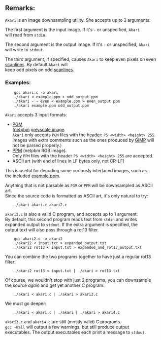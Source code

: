 ## Remarks:  
  
`Akari` is an image downsampling utility. She accepts up to 3 arguments:  
  
The first argument is the input image. If it's `-` or unspecified, `Akari`  
will read from `stdin`.  
  
The second argument is the output image. If it's `-` or unspecified, `Akari`  
will write to `stdout`.  
  
The third argument, if specified, causes `Akari` to keep even pixels on even  
[scanlines](https://en.wikipedia.org/wiki/Scan_line). By default `Akari` will  
keep odd pixels on odd [scanlines](https://en.wikipedia.org/wiki/Scan_line).  
  
### Examples:  
  
``` <!---sh-->  
    gcc akari.c -o akari  
    ./akari < example.ppm > odd_output.ppm  
    ./akari - - even < example.ppm > even_output.ppm  
    ./akari example.ppm odd_output.ppm  
```  
  
`Akari` accepts 3 input formats:  
  
* [PGM](https://netpbm.sourceforge.net/doc/pgm.html)  
  ([netpbm](https://netpbm.sourceforge.net/doc/) [greyscale image](https://en.wikipedia.org/wiki/Grayscale).  
  `Akari` only accepts `PGM` files with the header: `P5 <width> <height> 255`.  
  Images with extra comments such as the ones produced by [GIMP](https://www.gimp.org) will not be parsed properly.)  
* [PPM](https://netpbm.sourceforge.net/doc/ppm.html) (netpbm RGB image).  
  Only `PPM` files with the header `P6 <width> <height> 255` are accepted.  
* ASCII art (with end of lines in LF bytes only, not CR-LF)  
  
This is useful for decoding some curiously interlaced images, such as  
the included [example.ppm](example.ppm).  
  
Anything that is not parsable as `PGM` or `PPM` will be downsampled as ASCII art.  
Since the source code is formatted as ASCII art, it's only natural to try:  
  
``` <!---sh-->  
    ./akari akari.c akari2.c  
```  
  
`akari2.c` is also a valid C program, and accepts up to 1 argument.  
By default, this second program reads text from `stdin` and writes  
expanded output to `stdout`. If the extra argument is specified, the  
output text will also pass through a rot13 filter.  
  
``` <!---sh-->  
    gcc akari2.c -o akari2  
    ./akari2 < input.txt > expanded_output.txt  
    ./akari2 rot13 < input.txt > expanded_and_rot13_output.txt  
```  
  
You can combine the two programs together to have just a regular rot13  
filter:  
  
``` <!---sh-->  
    ./akari2 rot13 < input.txt | ./akari > rot13.txt  
```  
  
Of course, we wouldn't stop with just 2 programs, you can downsample  
the source *again* and get yet another C program:  
  
``` <!---sh-->  
    ./akari < akari.c | ./akari > akari3.c  
```  
  
We must go deeper:  
  
``` <!---sh-->  
    ./akari < akari.c | ./akari | ./akari > akari4.c  
```  
  
`akari3.c` and `akari4.c` are still (mostly valid) C programs.  
`gcc -Wall` will output a few warnings, but still produce output  
executables. The output executables each print a message to `stdout`.  
  
<!--  
  
    Copyright © 1984-2024 by Landon Curt Noll. All Rights Reserved.  
  
    You are free to share and adapt this file under the terms of this license:  
  
        Creative Commons Attribution-ShareAlike 4.0 International (CC BY-SA 4.0)  
  
    For more information, see:  
  
        https://creativecommons.org/licenses/by-sa/4.0/  
  
-->  
